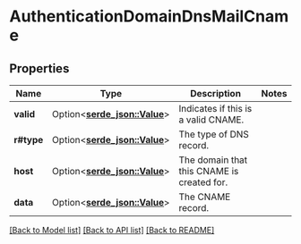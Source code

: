 # AuthenticationDomainDnsMailCname

## Properties

Name | Type | Description | Notes
------------ | ------------- | ------------- | -------------
**valid** | Option<[**serde_json::Value**](.md)> | Indicates if this is a valid CNAME. | 
**r#type** | Option<[**serde_json::Value**](.md)> | The type of DNS record. | 
**host** | Option<[**serde_json::Value**](.md)> | The domain that this CNAME is created for. | 
**data** | Option<[**serde_json::Value**](.md)> | The CNAME record. | 

[[Back to Model list]](../README.md#documentation-for-models) [[Back to API list]](../README.md#documentation-for-api-endpoints) [[Back to README]](../README.md)


